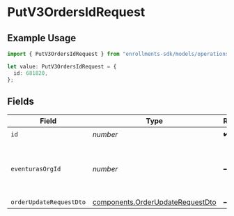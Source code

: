# PutV3OrdersIdRequest

## Example Usage

```typescript
import { PutV3OrdersIdRequest } from "enrollments-sdk/models/operations";

let value: PutV3OrdersIdRequest = {
  id: 681820,
};
```

## Fields

| Field                                                                                | Type                                                                                 | Required                                                                             | Description                                                                          |
| ------------------------------------------------------------------------------------ | ------------------------------------------------------------------------------------ | ------------------------------------------------------------------------------------ | ------------------------------------------------------------------------------------ |
| `id`                                                                                 | *number*                                                                             | :heavy_check_mark:                                                                   | N/A                                                                                  |
| `eventurasOrgId`                                                                     | *number*                                                                             | :heavy_minus_sign:                                                                   | Optional organization Id. Will be required in API version 4.                         |
| `orderUpdateRequestDto`                                                              | [components.OrderUpdateRequestDto](../../models/components/orderupdaterequestdto.md) | :heavy_minus_sign:                                                                   | N/A                                                                                  |